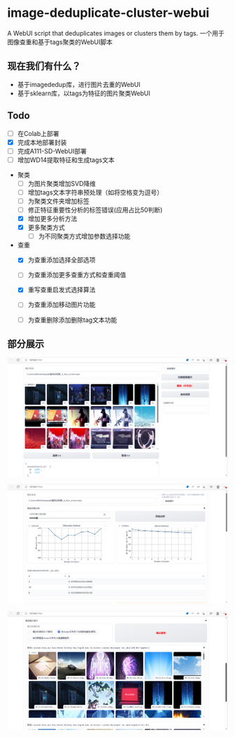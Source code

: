 # image-deduplicate-cluster-webui
 A WebUI script that deduplicates images or clusters them by tags.  一个用于图像查重和基于tags聚类的WebUI脚本

## 现在我们有什么？
 - 基于imagededup库，进行图片去重的WebUI
 - 基于sklearn库，以tags为特征的图片聚类WebUI

## Todo
- [ ] 在Colab上部署
- [x] 完成本地部署封装
- [ ] 完成A111-SD-WebUI部署
- [ ] 增加WD14提取特征和生成tags文本
- 聚类
	- [ ] 为图片聚类增加SVD降维
	- [ ] 增加tags文本字符串预处理（如将空格变为逗号）
	- [ ] 为聚类文件夹增加标签
	- [ ] 修正特征重要性分析的标签错误(应用占比50判断)
	- [x] 增加更多分析方法
	- [x] 更多聚类方式
		- [ ] 为不同聚类方式增加参数选择功能
- 查重
	- [x] 为查重添加选择全部选项
	- [ ] 为查重添加更多查重方式和查重阈值
	- [x] 重写查重启发式选择算法
	- [ ] 为查重添加移动图片功能
	- [ ] 为查重删除添加删除tag文本功能


## 部分展示
![deduplicate_demo](./docs/deduplicate_demo.png)

![cluster_demo_0](./docs/cluster_demo_0.png)

![cluster_demo_1](./docs/cluster_demo_1.png)
